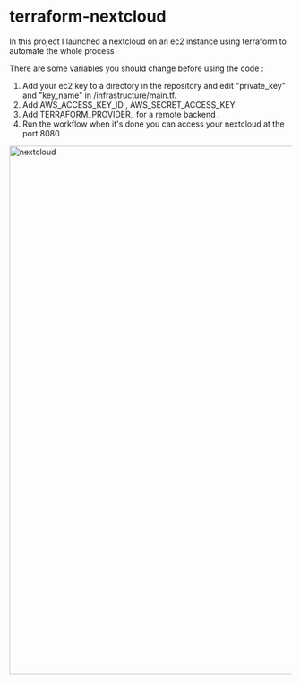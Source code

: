 # terraform-nextcloud
In this project I launched a nextcloud on an ec2 instance using terraform to automate the whole process

There are some variables you should change before using the code :
1. Add your ec2 key to a directory in the repository and edit "private_key" and "key_name" in /infrastructure/main.tf.
2. Add  AWS_ACCESS_KEY_ID , AWS_SECRET_ACCESS_KEY.
3. Add TERRAFORM_PROVIDER_ for a remote backend .
4. Run the workflow when it's done   you can access your nextcloud at the port 8080
<img width="942" alt="nextcloud" src="https://user-images.githubusercontent.com/59322515/130389903-f2fe074f-a03c-48a7-9df4-dc0baaacfac7.png">

